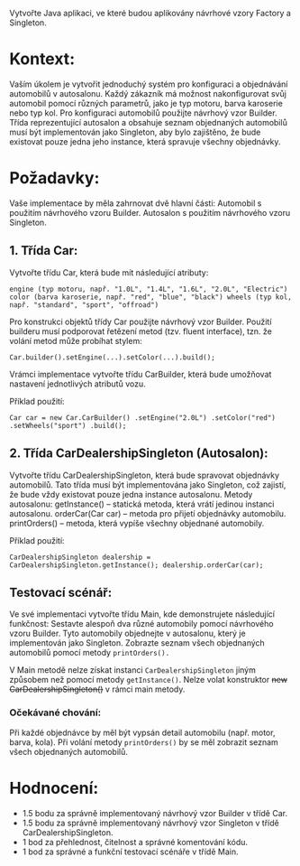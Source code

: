 Vytvořte Java aplikaci, ve které budou aplikovány návrhové vzory Factory a Singleton.
# Kontext:
Vaším úkolem je vytvořit jednoduchý systém pro konfiguraci a objednávání automobilů v autosalonu. Každý zákazník má možnost nakonfigurovat svůj automobil pomocí různých parametrů, jako je typ motoru, barva karoserie nebo typ kol. Pro konfiguraci automobilů použijte návrhový vzor Builder. Třída reprezentující autosalon a obsahuje seznam objednaných automobilů musí být implementován jako Singleton, aby bylo zajištěno, že bude existovat pouze jedna jeho instance, která spravuje všechny objednávky.
# Požadavky:
Vaše implementace by měla zahrnovat dvě hlavní části:
Automobil s použitím návrhového vzoru Builder.
Autosalon s použitím návrhového vzoru Singleton.
## 1. Třída Car:
Vytvořte třídu Car, která bude mít následující atributy:

`engine (typ motoru, např. "1.0L", "1.4L", "1.6L", "2.0L", "Electric")
color (barva karoserie, např. "red", "blue", "black")
wheels (typ kol, např. "standard", "sport", "offroad")`

Pro konstrukci objektů třídy Car použijte návrhový vzor Builder. Použití builderu musí podporovat řetězení metod (tzv. fluent interface), tzn. že volání metod může probíhat stylem:

`Car.builder().setEngine(...).setColor(...).build();`

Vrámci implementace vytvořte třídu CarBuilder, která bude umožňovat nastavení jednotlivých atributů vozu.

Příklad použití:

`Car car = new Car.CarBuilder()
                .setEngine("2.0L")
                .setColor("red")
                .setWheels("sport")
                .build();`

## 2. Třída CarDealershipSingleton (Autosalon):
Vytvořte třídu CarDealershipSingleton, která bude spravovat objednávky automobilů. Tato třída musí být implementována jako Singleton, což zajistí, že bude vždy existovat pouze jedna instance autosalonu.
Metody autosalonu:
getInstance() – statická metoda, která vrátí jedinou instanci autosalonu.
orderCar(Car car) – metoda pro přijetí objednávky automobilu.
printOrders() – metoda, která vypíše všechny objednané automobily.

Příklad použití:

`CarDealershipSingleton dealership = CarDealershipSingleton.getInstance();
dealership.orderCar(car);`

## Testovací scénář:
Ve své implementaci vytvořte třídu Main, kde demonstrujete následující funkčnost:
Sestavte alespoň dva různé automobily pomocí návrhového vzoru Builder.
Tyto automobily objednejte v autosalonu, který je implementován jako Singleton.
Zobrazte seznam všech objednaných automobilů pomocí metody `printOrders().`

V Main metodě nelze získat instanci `CarDealershipSingleton` jiným způsobem než pomocí metody `getInstance()`. Nelze volat konstruktor ~~new CarDealershipSingleton()~~ v rámci main metody. 

### Očekávané chování:
Při každé objednávce by měl být vypsán detail automobilu (např. motor, barva, kola).
Při volání metody `printOrders()` by se měl zobrazit seznam všech objednaných automobilů.

# Hodnocení:
- 1.5 bodu za správně implementovaný návrhový vzor Builder v třídě Car.
- 1.5 bodu za správně implementovaný návrhový vzor Singleton v třídě CarDealershipSingleton.
- 1 bod za přehlednost, čitelnost a správné komentování kódu.
- 1 bod za správné a funkční testovací scénáře v třídě Main.
